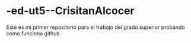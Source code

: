 # -ed-ut5--CrisitanAlcocer
Este es mi primer repositorio para el trabajo del grado superior
probando como funciona github
